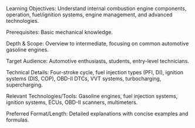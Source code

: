 Learning Objectives: Understand internal combustion engine components, operation, fuel/ignition systems, engine management, and advanced technologies.

Prerequisites: Basic mechanical knowledge.

Depth & Scope: Overview to intermediate, focusing on common automotive gasoline engines.

Target Audience: Automotive enthusiasts, students, entry-level technicians.

Technical Details: Four-stroke cycle, fuel injection types (PFI, DI), ignition systems (DIS, COP), OBD-II DTCs, VVT systems, turbocharging, supercharging.

Relevant Technologies/Tools: Gasoline engines, fuel injection systems, ignition systems, ECUs, OBD-II scanners, multimeters.

Preferred Format/Length: Detailed explanations with concise examples and formulas.
